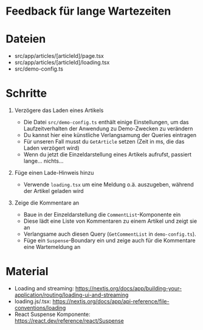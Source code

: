 # Feedback für lange Wartezeiten

# Dateien

- src/app/articles/[articleId]/page.tsx
- src/app/articles/[articleId]/loading.tsx
- src/demo-config.ts

# Schritte

1. Verzögere das Laden eines Artikels

   - Die Datei `src/demo-config.ts` enthält einige Einstellungen, um das Laufzeitverhalten der Anwendung zu Demo-Zwecken zu verändern
   - Du kannst hier eine künstliche Verlangsamung der Queries eintragen
   - Für unseren Fall musst du `GetArticle` setzen (Zeit in ms, die das Laden verzögert wird)
   - Wenn du jetzt die Einzeldarstellung eines Artikels aufrufst, passiert lange... nichts...

2. Füge einen Lade-Hinweis hinzu

   - Verwende `loading.tsx` um eine Meldung o.ä. auszugeben, während der Artikel geladen wird

3. Zeige die Kommentare an
   - Baue in der Einzeldarstellung die `CommentList`-Komponente ein
   - Diese lädt eine Liste von Kommentaren zu einem Artikel und zeigt sie an
   - Verlangsame auch diesen Query (`GetCommentList` in `demo-config.ts`).
   - Füge ein `Suspense`-Boundary ein und zeige auch für die Kommentare eine Wartemeldung an

# Material

- Loading and streaming: https://nextjs.org/docs/app/building-your-application/routing/loading-ui-and-streaming
- loading.js/.tsx: https://nextjs.org/docs/app/api-reference/file-conventions/loading
- React Suspense Komponente: https://react.dev/reference/react/Suspense
